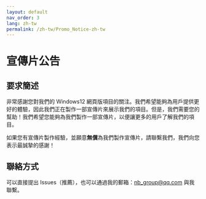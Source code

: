 ```yaml
---
layout: default
nav_order: 3
lang: zh-tw
permalink: /zh-tw/Promo_Notice-zh-tw
---
```

# 宣傳片公告

## 要求簡述
非常感謝您對我們的 Windows12 網頁版項目的關注。我們希望能夠為用戶提供更好的體驗，因此我們正在製作一部宣傳片來展示我們的項目。但是，我們需要您的幫助！我們希望您能夠為我們製作一部宣傳片，以便讓更多的用戶了解我們的項目。

如果您有宣傳片製作經驗，並願意**無償**為我們製作宣傳片，請聯繫我們，我們向您表示最誠摯的感謝！

## 聯絡方式
可以直接提出 Issues（推薦），也可以通過我的郵箱：nb_group@qq.com 與我聯繫。